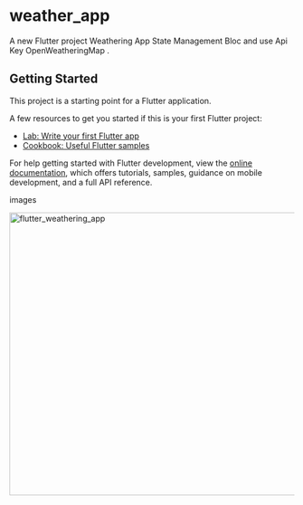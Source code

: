 # weather_app

A new Flutter project Weathering App State Management Bloc and use Api Key OpenWeatheringMap .

## Getting Started

This project is a starting point for a Flutter application.

A few resources to get you started if this is your first Flutter project:

- [Lab: Write your first Flutter app](https://docs.flutter.dev/get-started/codelab)
- [Cookbook: Useful Flutter samples](https://docs.flutter.dev/cookbook)

For help getting started with Flutter development, view the
[online documentation](https://docs.flutter.dev/), which offers tutorials,
samples, guidance on mobile development, and a full API reference.

images

<img width="800" height="500" alt="flutter_weathering_app" src="https://github.com/ndridm2/weather_app/assets/64353589/02c51198-8e71-4ddf-a6cf-c8aebd8f59be">
